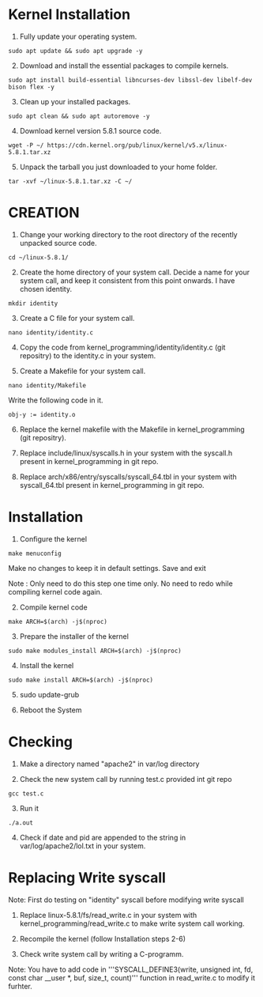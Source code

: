 # Kernel Installation #

1. Fully update your operating system.
```
sudo apt update && sudo apt upgrade -y
```
2. Download and install the essential packages to compile kernels.
```
sudo apt install build-essential libncurses-dev libssl-dev libelf-dev bison flex -y

```

3. Clean up your installed packages.
```
sudo apt clean && sudo apt autoremove -y
```

4. Download kernel version 5.8.1 source code.
```
wget -P ~/ https://cdn.kernel.org/pub/linux/kernel/v5.x/linux-5.8.1.tar.xz
```

5. Unpack the tarball you just downloaded to your home folder.
```
tar -xvf ~/linux-5.8.1.tar.xz -C ~/

```

# CREATION #

1. Change your working directory to the root directory of the recently unpacked source code.
```
cd ~/linux-5.8.1/
```

2. Create the home directory of your system call.
Decide a name for your system call, and keep it consistent from this point onwards. I have chosen identity.
```
mkdir identity
```

3. Create a C file for your system call.
```
nano identity/identity.c
```

4. Copy the code from kernel_programming/identity/identity.c (git repositry) to the identity.c in your system.

5. Create a Makefile for your system call.
```
nano identity/Makefile
```
Write the following code in it.
```
obj-y := identity.o
```
6. Replace the kernel makefile with the Makefile in kernel_programming (git repositry).

7. Replace include/linux/syscalls.h in your system with the syscall.h present in kernel_programming in git repo.

8. Replace arch/x86/entry/syscalls/syscall_64.tbl in your system with syscall_64.tbl present in kernel_programming in git repo.


# Installation #

1. Configure the kernel
```
make menuconfig
```
Make no changes to keep it in default settings.
Save and exit

Note : Only need to do this step one time only. No need to redo while compiling kernel code again.

2. Compile kernel code
```
make ARCH=$(arch) -j$(nproc)
```

3. Prepare the installer of the kernel
```
sudo make modules_install ARCH=$(arch) -j$(nproc)
```

4. Install the kernel
```
sudo make install ARCH=$(arch) -j$(nproc)
```

5. sudo update-grub

6. Reboot the System

# Checking #

1. Make a directory named "apache2" in var/log directory

2. Check the new system call by running test.c provided int git repo
```
gcc test.c
```
3. Run it
```
./a.out
```

4. Check if date and pid are appended to the string in var/log/apache2/lol.txt in your system.

# Replacing Write syscall #

Note: First do testing on "identity" syscall before modifying write syscall

1. Replace linux-5.8.1/fs/read_write.c in your system with kernel_programming/read_write.c to make write system call working.

2. Recompile the kernel (follow Installation steps 2-6)

3. Check write system call by writing a C-programm.

Note: You have to add code in 
'''SYSCALL_DEFINE3(write, unsigned int, fd, const char \_\_user *, buf, size_t, count)''' function in read_write.c to modify it furhter.

